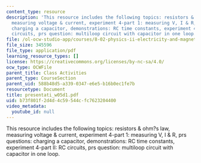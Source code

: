 ```yaml
---
content_type: resource
description: 'This resource includes the following topics: resistors & ohm?s law,
  measuring voltage & current, experiment 4-part 1: measuring V, I & R, prs questions:
  charging a capacitor, demonstrations: RC time constants, experiment 4-part II: RC
  circuits, prs question: multiloop circuit with capacitor in one loop.'
file: /ol-ocw-studio-app/courses/8-02-physics-ii-electricity-and-magnetism-spring-2007/b73f801f2d4d4c59544cfc7623204400_presentati_w05d1.pdf
file_size: 345596
file_type: application/pdf
learning_resource_types: []
license: https://creativecommons.org/licenses/by-nc-sa/4.0/
ocw_type: OCWFile
parent_title: Class Activities
parent_type: CourseSection
parent_uid: 588b48d5-a339-0347-e6e5-b16b0ec1fe7b
resourcetype: Document
title: presentati_w05d1.pdf
uid: b73f801f-2d4d-4c59-544c-fc7623204400
video_metadata:
  youtube_id: null
---
```

This resource includes the following topics: resistors & ohm?s law, measuring voltage & current, experiment 4-part 1: measuring V, I & R, prs questions: charging a capacitor, demonstrations: RC time constants, experiment 4-part II: RC circuits, prs question: multiloop circuit with capacitor in one loop.